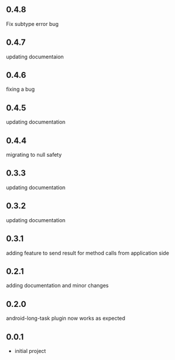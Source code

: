 ## 0.4.8

Fix subtype error bug

## 0.4.7

updating documentaion
## 0.4.6

fixing a bug
## 0.4.5

updating documentation 
## 0.4.4

migrating to null safety
## 0.3.3

updating documentation

## 0.3.2

updating documentation

## 0.3.1

adding feature to send result for method calls from application side

## 0.2.1

adding documentation and minor changes

## 0.2.0

android-long-task plugin now works as expected

## 0.0.1

* initial project
